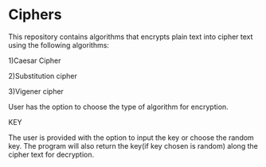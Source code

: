 # Ciphers
This repository contains algorithms that encrypts plain text into cipher text using the following algorithms:

  1)Caesar Cipher

  2)Substitution cipher
  
  3)Vigener cipher

User has the option to choose the type of algorithm for encryption.

KEY

The user is provided with the option to input the key or choose the random key.
The program will also return the key(if key chosen is random) along the cipher text for decryption.
